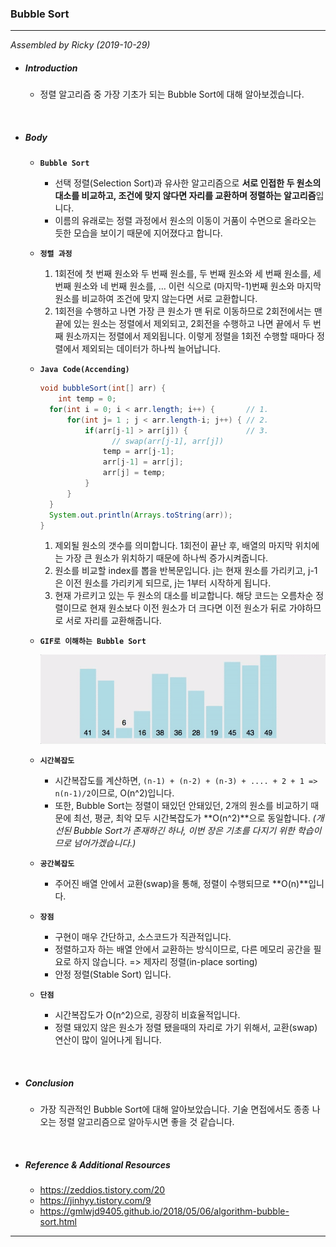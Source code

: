 ### Bubble Sort

---

*Assembled by Ricky (2019-10-29)*

- ##### Introduction
  
  - 정렬 알고리즘 중 가장 기초가 되는 Bubble Sort에 대해 알아보겠습니다.

<br>

- ##### Body

  - **```Bubble Sort```**

    - 선택 정렬(Selection Sort)과 유사한 알고리즘으로 **서로 인접한 두 원소의 대소를 비교하고, 조건에 맞지 않다면 자리를 교환하며 정렬하는 알고리즘**입니다.
    - 이름의 유래로는 정렬 과정에서 원소의 이동이 거품이 수면으로 올라오는 듯한 모습을 보이기 때문에 지어졌다고 합니다.

  - **```정렬 과정```**

    1. 1회전에 첫 번째 원소와 두 번째 원소를, 두 번째 원소와 세 번째 원소를, 세 번째 원소와 네 번째 원소를, … 이런 식으로  (마지막-1)번째 원소와 마지막 원소를 비교하여 조건에 맞지 않는다면 서로 교환합니다.
    2. 1회전을 수행하고 나면 가장 큰 원소가 맨 뒤로 이동하므로 2회전에서는 맨 끝에 있는 원소는 정렬에서 제외되고, 2회전을 수행하고 나면 끝에서 두 번째 원소까지는 정렬에서 제외됩니다. 이렇게 정렬을 1회전 수행할 때마다 정렬에서 제외되는 데이터가 하나씩 늘어납니다.
    
  - **```Java Code(Accending)```**
    
      ```java
      void bubbleSort(int[] arr) {
          int temp = 0;
      	for(int i = 0; i < arr.length; i++) {       // 1.
      		for(int j= 1 ; j < arr.length-i; j++) { // 2.
      			if(arr[j-1] > arr[j]) {             // 3.
                      // swap(arr[j-1], arr[j])
      				temp = arr[j-1];
      				arr[j-1] = arr[j];
      				arr[j] = temp;
      			}
      		}
      	}
      	System.out.println(Arrays.toString(arr));
    }
    ```
  
    1. 제외될 원소의 갯수를 의미합니다. 1회전이 끝난 후, 배열의 마지막 위치에는 가장 큰 원소가 위치하기 때문에 하나씩 증가시켜줍니다.
    2. 원소를 비교할 index를 뽑을 반복문입니다. j는 현재 원소를 가리키고, j-1은 이전 원소를 가리키게 되므로, j는 1부터 시작하게 됩니다.
    3. 현재 가르키고 있는 두 원소의 대소를 비교합니다. 해당 코드는 오름차순 정렬이므로 현재 원소보다 이전 원소가 더 크다면 이전 원소가 뒤로 가야하므로 서로 자리를 교환해줍니다.
  
  - **```GIF로 이해하는 Bubble Sort```**
  
    <img src="./resources/bubble-sort-001.gif">
  
  - **```시간복잡도```**
    - 시간복잡도를 계산하면, ```(n-1) + (n-2) + (n-3) + .... + 2 + 1 => n(n-1)/2```이므로, O(n^2)입니다.  
    - 또한, Bubble Sort는 정렬이 돼있던 안돼있던, 2개의 원소를 비교하기 때문에 최선, 평균, 최악 모두 시간복잡도가 **O(n^2)**으로 동일합니다. *(개선된 Bubble Sort가 존재하긴 하나, 이번 장은 기초를 다지기 위한 학습이므로 넘어가겠습니다.)*
  - **```공간복잡도```**
    
    - 주어진 배열 안에서 교환(swap)을 통해, 정렬이 수행되므로 **O(n)**입니다.
  - **```장점```**
    - 구현이 매우 간단하고, 소스코드가 직관적입니다.
    - 정렬하고자 하는 배열 안에서 교환하는 방식이므로, 다른 메모리 공간을 필요로 하지 않습니다. => 제자리 정렬(in-place sorting)
    - 안정 정렬(Stable Sort) 입니다.
  - **```단점```**
    
    - 시간복잡도가 O(n^2)으로, 굉장히 비효율적입니다.
    - 정렬 돼있지 않은 원소가 정렬 됐을때의 자리로 가기 위해서, 교환(swap)연산이 많이 일어나게 됩니다.

<br>

- ##### Conclusion

  - 가장 직관적인 Bubble Sort에 대해 알아보았습니다. 기술 면접에서도 종종 나오는 정렬 알고리즘으로 알아두시면 좋을 것 같습니다.

<br>

- ##### Reference & Additional Resources

  - https://zeddios.tistory.com/20 
  - https://jinhyy.tistory.com/9 
  - https://gmlwjd9405.github.io/2018/05/06/algorithm-bubble-sort.html 

---



